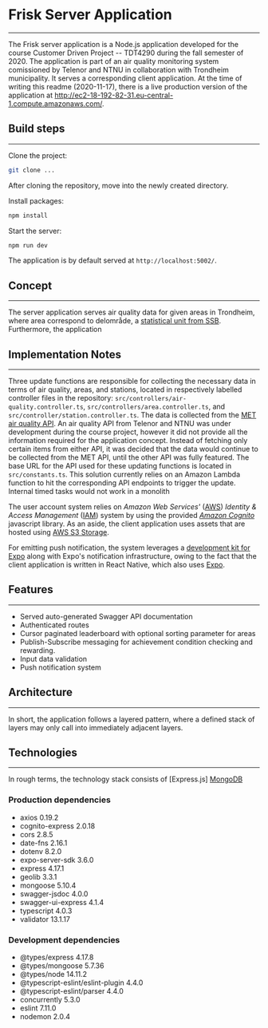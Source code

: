 # Frisk Server Application
---
The Frisk server application is a Node.js application developed for the course Customer Driven Project -- TDT4290 during the fall semester of 2020. The application is part of an air quality monitoring system comissioned by Telenor and NTNU in collaboration with Trondheim municipality. It serves a corresponding client application. At the time of writing this readme (2020-11-17), there is a live production version of the application at http://ec2-18-192-82-31.eu-central-1.compute.amazonaws.com/.

## Build steps
---
Clone the project:
``` bash
git clone ...
```

After cloning the repository, move into the newly created directory.

Install packages:
``` bash 
npm install 
```

Start the server:
``` bash 
npm run dev 
```

The application is by default served at ```http://localhost:5002/```. 

## Concept
---
The server application serves air quality data for given areas in Trondheim, where area correspond to delområde, a [statistical unit from SSB](https://www.ssb.no/a/metadata/definisjoner/variabler/main.html). Furthermore, the application 

## Implementation Notes
---
Three update functions are responsible for collecting the necessary data in terms of air quality, areas, and stations, located in respectively labelled controller files in the repository:  ``` src/controllers/air-quality.controller.ts ```,  ``` src/controllers/area.controller.ts ```, and  ``` src/controller/station.controller.ts ```. The data is collected from the [MET air quality API](https://api.met.no/weatherapi/airqualityforecast/0.1/documentation). An air quality API from Telenor and NTNU was under development during the course project, however it did not provide all the information required for the application concept. Instead of fetching only certain items from either API, it was decided that the data would continue to be collected from the MET API, until the other API was fully featured. The base URL for the API used for these updating functions is located in ``` src/constants.ts ```. This solution currently relies on an Amazon Lambda function to hit the corresponding API endpoints to trigger the update. Internal timed tasks would not work in a monolith

The user account system relies on _Amazon Web Services'_ ([AWS](https://aws.amazon.com/)) _Identity & Access Management_ ([IAM](https://aws.amazon.com/iam/)) system by using the provided [_Amazon Cognito_](https://aws.amazon.com/cognito/) javascript library. As an aside, the client application uses assets that are hosted using [AWS S3 Storage](https://aws.amazon.com/s3/).

For emitting push notification, the system leverages a [development kit for Expo](https://github.com/expo/expo-server-sdk-node) along with Expo's notification infrastructure, owing to the fact that the client application is written in React Native, which also uses [Expo](https://docs.expo.io/).

## Features
---
- Served auto-generated Swagger API documentation
- Authenticated routes
- Cursor paginated leaderboard with optional sorting parameter for areas
- Publish-Subscribe messaging for achievement condition checking and rewarding. 
- Input data validation
- Push notification system

## Architecture
---
In short, the application follows a layered pattern, where a defined stack of layers may only call into immediately adjacent layers. 




## Technologies
---
In rough terms, the technology stack consists of [Express.js]
[MongoDB](https://www.mongodb.com/)

### Production dependencies
- axios 0.19.2
- cognito-express 2.0.18
- cors 2.8.5
- date-fns 2.16.1
- dotenv 8.2.0
- expo-server-sdk 3.6.0
- express 4.17.1
- geolib 3.3.1
- mongoose 5.10.4
- swagger-jsdoc 4.0.0
- swagger-ui-express 4.1.4
- typescript 4.0.3
- validator 13.1.17

### Development dependencies
- @types/express 4.17.8
- @types/mongoose 5.7.36
- @types/node 14.11.2
- @typescript-eslint/eslint-plugin 4.4.0
- @typescript-eslint/parser 4.4.0
- concurrently 5.3.0
- eslint 7.11.0
- nodemon 2.0.4
